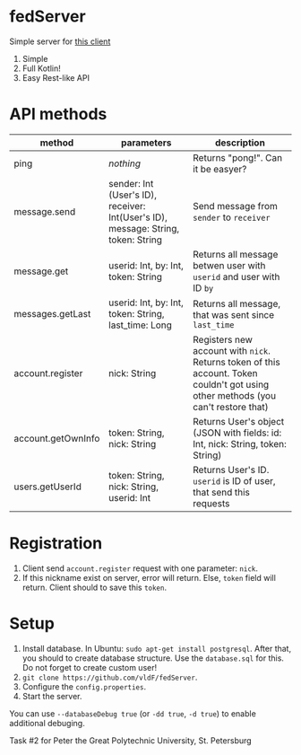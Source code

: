 # fedServer
Simple server for [this client](https://github.com/vldF/fedClient)
1. Simple
2. Full Kotlin!
3. Easy Rest-like API

# API methods
|method   | parameters  | description  |
| ------------ | ------------ | ------------ |
| ping  | *nothing*  | Returns "pong!". Can it be easyer?  |
| message.send  | sender: Int (User's ID), receiver: Int(User's ID), message: String, token: String  | Send message from `sender` to `receiver`  |
| message.get  | userid: Int, by: Int, token: String  | Returns all message betwen user with `userid` and user with ID `by` |
|  messages.getLast | userid: Int, by: Int, token: String, last_time: Long  | Returns all message, that was sent since `last_time` |
| account.register  | nick: String  | Registers new account with `nick`. Returns token of this account. Token couldn't got using other methods (you can't restore that)  |
| account.getOwnInfo  | token: String, nick: String  | Returns User's object (JSON with fields: id: Int, nick: String, token: String)  |
| users.getUserId  |  token: String, nick: String, userid: Int  |  Returns User's ID. `userid` is ID of user, that send this requests |

# Registration
1. Client send `account.register` request with one parameter: `nick`. 
2. If this nickname exist on server, error will return. Else, `token` field will return. Client should to save this `token`.

# Setup
1. Install database. In Ubuntu: `sudo apt-get install postgresql`. After that, you should to create database structure. Use the `database.sql` for this. Do not forget to create custom user!
2. `git clone https://github.com/vldF/fedServer`.
3. Configure the `config.properties`.
4. Start the server. 

You can use `--databaseDebug true` (or `-dd true`, `-d true`) to enable additional debuging.

Task #2 for Peter the Great Polytechnic University, St. Petersburg
